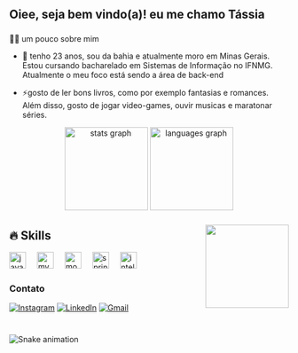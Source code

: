 <h2 align="left">Oiee, seja bem vindo(a)! eu me chamo Tássia</h2>

###

  <summary>👨‍💻 um pouco sobre mim</summary>

  - 💬 tenho 23 anos, sou da bahia e atualmente moro em Minas Gerais. Estou cursando bacharelado em Sistemas de Informação no IFNMG. Atualmente o meu foco está sendo a área de back-end

  - ⚡gosto de ler bons livros, como por exemplo fantasias e romances. Além disso, gosto de jogar video-games, ouvir musicas e maratonar séries.
</details>



<div align="center">
  <img src="https://github-readme-stats.vercel.app/api?username=tassia22&hide_title=false&hide_rank=false&show_icons=true&include_all_commits=true&count_private=true&disable_animations=false&theme=dracula&locale=en&hide_border=false" height="150" alt="stats graph"  />
  <img src="https://github-readme-stats.vercel.app/api/top-langs?username=tassia22&locale=en&hide_title=false&layout=compact&card_width=320&langs_count=5&theme=dracula&hide_border=false" height="150" alt="languages graph"  />
</div>

###

<img align="right" height="150" src="https://i.imgflip.com/65efzo.gif"  />


## 🔥 Skills


<div align="left">
  <img src="https://cdn.jsdelivr.net/gh/devicons/devicon/icons/java/java-original.svg" height="30" alt="java logo"  />
  <img width="12" />
  <img src="https://cdn.jsdelivr.net/gh/devicons/devicon/icons/mysql/mysql-original.svg" height="30" alt="mysql logo"  />
  <img width="12" />
  <img src="https://cdn.jsdelivr.net/gh/devicons/devicon/icons/mongodb/mongodb-original.svg" height="30" alt="mongodb logo"  />
  <img width="12" />
  <img src="https://cdn.jsdelivr.net/gh/devicons/devicon/icons/spring/spring-original.svg" height="30" alt="spring logo"  />
  <img width="12" />
  <img src="https://cdn.jsdelivr.net/gh/devicons/devicon/icons/intellij/intellij-original.svg" height="30" alt="intellij logo"  />
</div>


### Contato
<!-- Links -->

[![Instagram](https://img.shields.io/badge/Instagram-E4405F?style=for-the-badge&logo=instagram&logoColor=white)](https://www.instagram.com/tassiap_/?next=%2F)
[![LinkedIn](https://img.shields.io/badge/LinkedIn-0077B5?style=for-the-badge&logo=linkedin&logoColor=white)](https://www.linkedin.com/in/tassia-pereira-09719a244/)
[![Gmail](https://img.shields.io/badge/Gmail-D14836?style=for-the-badge&logo=gmail&logoColor=white)](https://mail.google.com/mail/u/0/#inbox)


<div align="left">
</div>

###

<br clear="both">

<img src="https://raw.githubusercontent.com/tassia22/tassia22/output/snake.svg" alt="Snake animation" />

###

